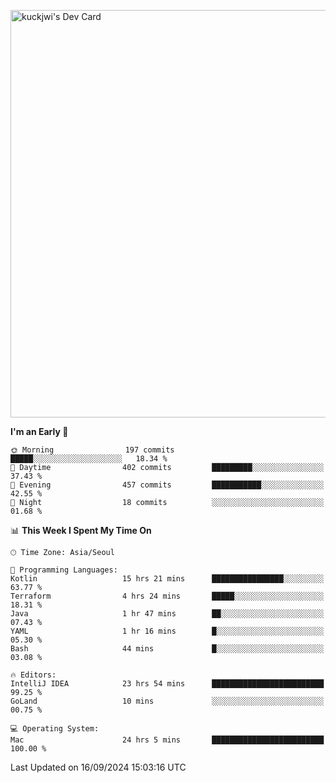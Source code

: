 <a href="https://app.daily.dev/kuckhwancho"><img src="https://api.daily.dev/devcards/v2/efef39c8028947428b3c0b486b9cd9b6.png?r=iz2&type=wide" width="652" alt="kuckjwi's Dev Card"/></a>

<!--START_SECTION:waka-->
**I'm an Early 🐤** 

```text
🌞 Morning                197 commits         █████░░░░░░░░░░░░░░░░░░░░   18.34 % 
🌆 Daytime                402 commits         █████████░░░░░░░░░░░░░░░░   37.43 % 
🌃 Evening                457 commits         ███████████░░░░░░░░░░░░░░   42.55 % 
🌙 Night                  18 commits          ░░░░░░░░░░░░░░░░░░░░░░░░░   01.68 % 
```


📊 **This Week I Spent My Time On** 

```text
🕑︎ Time Zone: Asia/Seoul

💬 Programming Languages: 
Kotlin                   15 hrs 21 mins      ████████████████░░░░░░░░░   63.77 % 
Terraform                4 hrs 24 mins       █████░░░░░░░░░░░░░░░░░░░░   18.31 % 
Java                     1 hr 47 mins        ██░░░░░░░░░░░░░░░░░░░░░░░   07.43 % 
YAML                     1 hr 16 mins        █░░░░░░░░░░░░░░░░░░░░░░░░   05.30 % 
Bash                     44 mins             █░░░░░░░░░░░░░░░░░░░░░░░░   03.08 % 

🔥 Editors: 
IntelliJ IDEA            23 hrs 54 mins      █████████████████████████   99.25 % 
GoLand                   10 mins             ░░░░░░░░░░░░░░░░░░░░░░░░░   00.75 % 

💻 Operating System: 
Mac                      24 hrs 5 mins       █████████████████████████   100.00 % 
```


 Last Updated on 16/09/2024 15:03:16 UTC
<!--END_SECTION:waka-->
